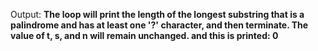 Output: **The loop will print the length of the longest substring that is a palindrome and has at least one '?' character, and then terminate. The value of t, s, and n will remain unchanged. and this is printed: 0**